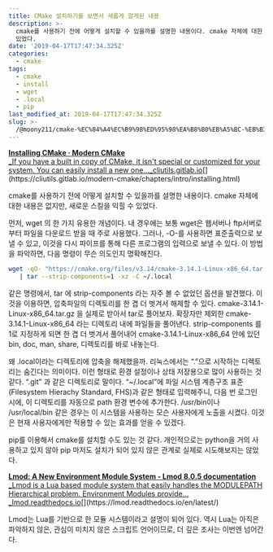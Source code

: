 ```yaml
---
title: CMake 설치하기를 보면서 새롭게 알게된 내용
description: >-
  cmake를 사용하기 전에 어떻게 설치할 수 있을까를 설명한 내용이다. cmake 자체에 대한 내용은 없지만, 새로운 스킬을 익힐 수
  있었다.
date: '2019-04-17T17:47:34.325Z'
categories:
  - cmake
tags:
  - cmake
  - install
  - wget
  - .local
  - pip
last_modified_at: 2019-04-17T17:47:34.325Z
slug: >-
  /@moony211/cmake-%EC%84%A4%EC%B9%98%ED%95%98%EA%B8%B0%EB%A5%BC-%EB%B3%B4%EB%A9%B4%EC%84%9C-%EC%83%88%EB%A1%AD%EA%B2%8C-%EC%95%8C%EA%B2%8C%EB%90%9C-%EB%82%B4%EC%9A%A9-1aa6cb81bde2
---
```


[**Installing CMake · Modern CMake**  
_If you have a built in copy of CMake, it isn't special or customized for your system. You can easily install a new one…_cliutils.gitlab.io](https://cliutils.gitlab.io/modern-cmake/chapters/intro/installing.html "https://cliutils.gitlab.io/modern-cmake/chapters/intro/installing.html")[](https://cliutils.gitlab.io/modern-cmake/chapters/intro/installing.html)

cmake를 사용하기 전에 어떻게 설치할 수 있을까를 설명한 내용이다. cmake 자체에 대한 내용은 없지만, 새로운 스킬을 익힐 수 있었다.

먼저, wget 의 한 가지 유용한 개념이다. 내 경우에는 보통 wget은 웹서버나 ftp서버로부터 파일을 다운로드 받을 때 주로 사용했다. 그러나, -O-를 사용하면 표준출력으로 보낼 수 있고, 이것을 다시 파이프를 통해 다른 프로그램의 입력으로 보낼 수 있다. 이 방법을 파악하면, 다음 명령이 무슨 의도인지 명확해진다.

```bash
wget -qO- "https://cmake.org/files/v3.14/cmake-3.14.1-Linux-x86_64.tar.gz"
   | tar --strip-components=1 -xz -C ~/.local
```

같은 명령에서, tar 에 strip-components 라는 자주 볼 수 없었던 옵션을 발견했다. 이것을 이용하면, 압축파일의 디렉토리를 한 겹 더 벗겨서 해제할 수 있다. cmake-3.14.1-Linux-x86\_64.tar.gz 을 실제로 받아서 tar로 풀어보자. 확장자만 제외한 cmake-3.14.1-Linux-x86\_64 라는 디렉토리 내에 파일들을 풀어낸다. strip-components 를 1로 지정하게 되면 한 겹 더 벗겨서 풀어내어 cmake-3.14.1-Linux-x86\_64 안에 있던 bin, doc, man, share, 디렉토리를 바로 내놓는다.

왜 .local이라는 디렉토리에 압축을 해제했을까. 리눅스에서는 “.”으로 시작하는 디렉토리는 숨긴다는 의미이다. 이런 형태로 환경 설정이나 상태 저장용으로 많이 사용하는 것 같다. “.git” 과 같은 디렉토리로 말이다. “~/.local”에 파일 시스템 계층구조 표준(Filesystem Hierachy Standard, FHS)과 같은 형태로 입력해주니, 다음 번 로그인 시에, 이 디렉토리를 자동으로 path 환경 변수에 추가한다. /usr/bin이나 /usr/local/bin 같은 경우는 이 시스템을 사용하는 모슨 사용자에게 노출을 시켰다. 이것은 현재 사용자에게만 적용할 수 있는 효과를 얻을 수 있겠다.

pip를 이용해서 cmake를 설치할 수도 있는 것 같다. 개인적으로는 python을 거의 사용하고 있지 않아 pip 마저도 설치가 되어 있지 않은 관계로 실제로 시도해보지는 않았다.

[**Lmod: A New Environment Module System - Lmod 8.0.5 documentation**  
_Lmod is a Lua based module system that easily handles the MODULEPATH Hierarchical problem. Environment Modules provide…_lmod.readthedocs.io](https://lmod.readthedocs.io/en/latest/ "https://lmod.readthedocs.io/en/latest/")[](https://lmod.readthedocs.io/en/latest/)

Lmod는 Lua를 기반으로 한 모듈 시스템이라고 설명이 되어 있다. 역시 Lua는 아직은 파악하지 않은, 관심이 미치지 않은 스크립트 언어이므로, 더 깊은 조사는 이번엔 넘어간다.
